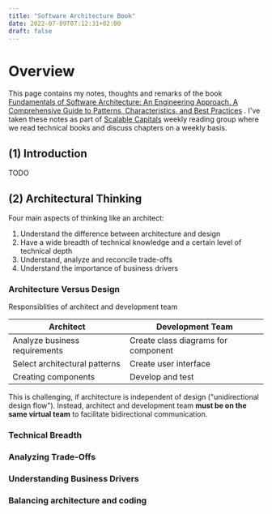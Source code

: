 ```yaml
---
title: "Software Architecture Book"
date: 2022-07-09T07:12:31+02:00
draft: false
---
```


# Overview

This page contains my notes, thoughts and remarks of the
book [Fundamentals of Software Architecture: An Engineering Approach. A Comprehensive Guide to Patterns, Characteristics, and Best Practices](https://www.amazon.de/Fundamentals-Software-Architecture-Comprehensive-Characteristics/dp/1492043451/ref=sr_1_1)
. I've taken these notes as part of [Scalable Capitals](https://scalable.capital) weekly reading group where we read
technical books and discuss chapters on a weekly basis.

## (1) Introduction

TODO

## (2) Architectural Thinking

Four main aspects of thinking like an architect:

1. Understand the difference between architecture and design
2. Have a wide breadth of technical knowledge and a certain level of technical depth
3. Understand, analyze and reconcile trade-offs
4. Understand the importance of business drivers

### Architecture Versus Design

Responsiblities of architect and development team

|Architect|Development Team|
|---------|----------------|
|Analyze business requirements| Create class diagrams for component|
|Select architectural patterns| Create user interface|
|Creating components|Develop and test|

This is challenging, if architecture is independent of design ("unidirectional design flow"). Instead, architect and development team **must be on the same virtual team** to facilitate bidirectional communication.

### Technical Breadth

### Analyzing Trade-Offs

### Understanding Business Drivers

### Balancing architecture and coding
